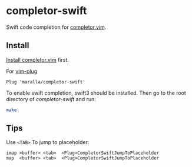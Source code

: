 completor-swift
===============

Swift code completion for [completor.vim](https://github.com/maralla/completor.vim.git).


Install
-------

[Install completor.vim](https://github.com/maralla/completor.vim#install) first.

For [vim-plug](https://github.com/junegunn/vim-plug)

```
Plug 'maralla/completor-swift'
```

To enable swift completion, swift3 should be installed. Then go to the root directory of *completor-swift* and run:

```bash
make
```

Tips
----

Use `<TAB>` To jump to placeholder:

```vim
imap <buffer> <tab>  <Plug>CompletorSwiftJumpToPlaceholder
map  <buffer> <tab>  <Plug>CompletorSwiftJumpToPlaceholder
```
